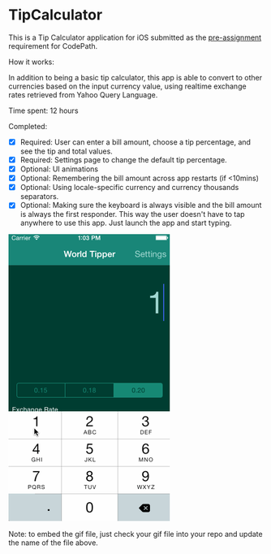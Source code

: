 # TipCalculator

This is a Tip Calculator application for iOS submitted as the [pre-assignment](https://gist.github.com/timothy1ee/7747214) requirement for CodePath.

How it works:

In addition to being a basic tip calculator, this app is able to convert to other currencies based on the input currency value, using realtime exchange rates retrieved from Yahoo Query Language.

Time spent: 12 hours

Completed:

* [X] Required: User can enter a bill amount, choose a tip percentage, and see the tip and total values.
* [X] Required: Settings page to change the default tip percentage.
* [X] Optional: UI animations
* [X] Optional: Remembering the bill amount across app restarts (if <10mins)
* [X] Optional: Using locale-specific currency and currency thousands separators.
* [X] Optional: Making sure the keyboard is always visible and the bill amount is always the first responder. This way the user doesn't have to tap anywhere to use this app. Just launch the app and start typing.

![Video Walkthrough](worldtip-walkthrough.gif)

Note: to embed the gif file, just check your gif file into your repo and update the name of the file above.